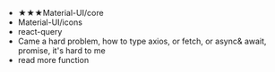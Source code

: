 - ★★★Material-UI/core
- Material-UI/icons
- react-query 
- Came a hard problem, how to type axios, or fetch, or async& await, promise, it's hard to me
- read more function 